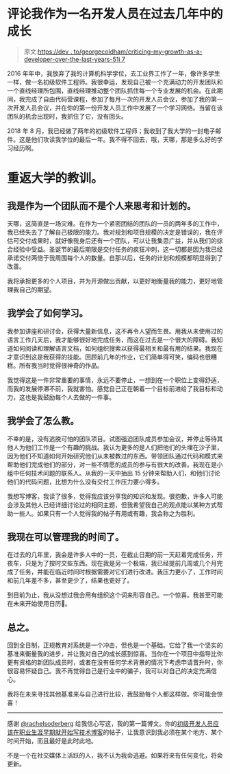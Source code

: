 # 评论我作为一名开发人员在过去几年中的成长

> 原文:[https://dev . to/georgecoldham/criticing-my-growth-as-a-developer-over-the-last-years-51i 7](https://dev.to/georgecoldham/critiquing-my-growth-as-a-developer-over-the-last-few-years-51i7)

2016 年年中，我放弃了我的计算机科学学位，去工业界工作了一年，像许多学生一样，做一名初级软件工程师。我很幸运，发现自己被一个充满动力的开发团队和一个直线经理所包围，直线经理推动整个团队抓住每一个专业发展的机会。在此期间，我完成了自由代码营课程，参加了每月一次的开发人员会议，参加了我的第一次开发人员会议，并在你的第一份开发人员工作中发展了一个学习网络。当留在该团队的机会出现时，我抓住了它，没有回头。

2018 年 8 月，我已经做了两年的初级软件工程师；我收到了我大学的一封电子邮件。这是他们攻读我学位的最后一年。我不得不回去，哦，天哪，那是多么好的学习经历啊。

# [](#lessons-learned-from-returning-to-university)重返大学的教训。

## [](#i-think-and-plan-as-a-team-not-an-individual)我是作为一个团队而不是个人来思考和计划的。

天哪，这简直是一场灾难。在作为一个紧密团结的团队的一员的两年多的工作中，我已经失去了了解自己极限的能力。我对规划和项目规模的决定是错误的，我在评估可交付成果时，就好像我身后还有一个团队，可以让我集思广益，并从我们的综合经验中受益。圣诞节的最后期限是交付任务的疯狂冲刺，这一切都是因为我已经承诺交付两倍于我周围每个人的数量。自那以后，任务的计划和规模都明显得到了改善。

我将承担更多的个人项目，并为开源做出贡献，以更好地衡量我的能力，更好地管理我自己的期望。

## [](#i-have-learned-how-to-learn)我学会了如何学习。

我参加讲座和研讨会，获得大量新信息，这不再令人望而生畏。用我从未使用过的语言工作几天后，我才能够很好地完成任务，而这在过去是一个很大的障碍。我知道如何阅读和理解语言文档，如何组织搜索以获得最相关和最有用的结果。我现在才意识到这是我获得的技能。回顾前几年的作业，它们简单得可笑，编码也很糟糕。所有我当时觉得很神奇的作品。

我觉得这是一件非常重要的事情，永远不要停止，一想到在一个职位上变得舒适，而我的发展停滞不前，我就害怕。感觉自己正在朝着一个目标前进给了我目标和动力，这也是我鼓励每个人去做的一件事。

## [](#i-have-learned-how-to-teach)我学会了怎么教。

不幸的是，没有逃脱可怕的团队项目。试图强迫团队成员参加会议，并停止等待其他人为他们工作是一个有趣的挑战。我认为更多的是人们把他们的头埋在沙子里，因为他们不知道如何开始研究他们从未被教过的东西。带领团队通过代码和模式来帮助他们完成他们的部分，对一些不情愿的成员的参与有很大的改善。我现在是小组中任何技术问题的联系人。从我的一天中抽出 15 分钟来帮助人们，和他们讨论他们的代码问题，比想为什么没有交付工作压力要小得多。

我想写博客，我读了很多，觉得我应该分享我的知识和发现。很抱歉，许多人可能会涉及其他人已经详细讨论过的相同主题，但我希望我自己的观点能以某种方式帮助一些人。如果只有一个人觉得我的帖子有用或有趣，我会称之为胜利。

## 我现在可以管理我的时间了。

在过去的几年里，我会是许多人中的一员，在截止日期的前一天赶着完成任务，开夜车，只是为了按时交些东西。现在我是另一个极端，我已经提前几周或几个月完成了任务，并能在临近时间时根据需要对它们进行改进。我压力更小了，工作时间和前几年差不多，甚至更少了，结果也更好了。

到目前为止，我从没想过我会用有组织这个词来形容自己。一个惊喜。我甚至可能在未来开始使用日历🤷。

## [](#in-conclusion)总之。

回到全日制，正规教育对系统是一个冲击，但也是一个基础。它给了我一个坚实的基准来衡量我的进步，并让我对自己的成长感到惊喜。当你在一个项目中指导比你更有资格的新团队成员时，或者在没有任何学术背景的情况下考虑申请晋升时，你很容易怀疑自己。我不再觉得自己是行业中的骗子，我可以对自己的决定充满信心。

我将在未来寻找其他基准来与自己进行比较，我鼓励每个人都这样做。你可能会惊喜！

* * *

感谢 [@rachelsoderberg](https://dev.to/rachelsoderberg) 给我信心写这，我的第一篇博文。你的[初级开发人员应该在职业生涯早期就开始写技术博客](https://dev.to/rachelsoderberg/junior-developers-should-start-a-technical-blog-early-in-their-career-19bg)的帖子，让我意识到我必须在某个地方、某个时间开始，而且最好是此时此地。

不是一个在社交媒体上活跃的人，我不认为我会逃避。如果将来有任何变化，将会更新。